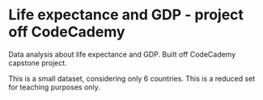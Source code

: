 # Life expectance and GDP - project off CodeCademy

Data analysis about life expectance and GDP. Built off CodeCademy capstone project.

This is a small dataset, considering only 6 countries. This is a reduced set for teaching purposes only.
